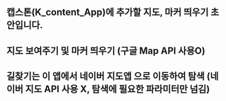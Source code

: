 ## 캡스톤(K_content_App)에 추가할 지도, 마커 띄우기 초안입니다.
## 지도 보여주기 및 마커 띄우기 (구글 Map API 사용O)
## 길찾기는 이 앱에서 네이버 지도앱 으로 이동하여 탐색 (네이버 지도 API 사용 X, 탐색에 필요한 파라미터만 넘김)
